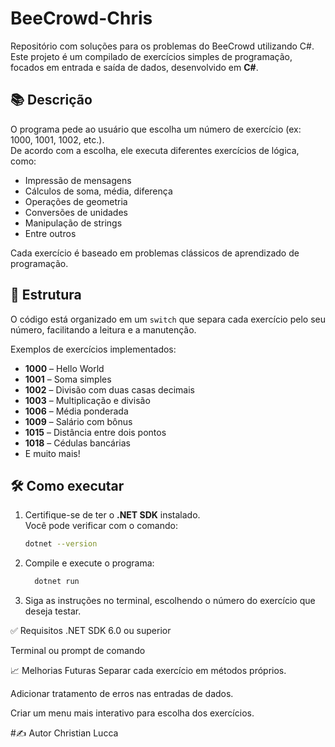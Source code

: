 # BeeCrowd-Chris
Repositório com soluções para os problemas do BeeCrowd utilizando C#.
Este projeto é um compilado de exercícios simples de programação, focados em entrada e saída de dados, desenvolvido em **C#**.

## 📚 Descrição

O programa pede ao usuário que escolha um número de exercício (ex: 1000, 1001, 1002, etc.).  
De acordo com a escolha, ele executa diferentes exercícios de lógica, como:

- Impressão de mensagens
- Cálculos de soma, média, diferença
- Operações de geometria
- Conversões de unidades
- Manipulação de strings
- Entre outros

Cada exercício é baseado em problemas clássicos de aprendizado de programação.

## 📂 Estrutura

O código está organizado em um `switch` que separa cada exercício pelo seu número, facilitando a leitura e a manutenção.

Exemplos de exercícios implementados:
- **1000** – Hello World
- **1001** – Soma simples
- **1002** – Divisão com duas casas decimais
- **1003** – Multiplicação e divisão
- **1006** – Média ponderada
- **1009** – Salário com bônus
- **1015** – Distância entre dois pontos
- **1018** – Cédulas bancárias
- E muito mais!

## 🛠️ Como executar

1. Certifique-se de ter o **.NET SDK** instalado.  
   Você pode verificar com o comando:
   ```bash
   dotnet --version
2. Compile e execute o programa:

    ```bash
      dotnet run
3. Siga as instruções no terminal, escolhendo o número do exercício que deseja testar.

✅ Requisitos
.NET SDK 6.0 ou superior

Terminal ou prompt de comando

📈 Melhorias Futuras
Separar cada exercício em métodos próprios.

Adicionar tratamento de erros nas entradas de dados.

Criar um menu mais interativo para escolha dos exercícios.

#✍️ Autor
Christian Lucca
